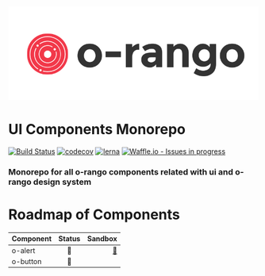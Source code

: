 ![](./docs/img/logo-orango.svg)

# UI Components Monorepo
[![Build Status](https://travis-ci.org/o-rango/o-rango-components.svg?branch=master)](https://travis-ci.org/o-rango/o-rango-components)
[![codecov](https://codecov.io/gh/o-rango/o-rango-components/branch/master/graph/badge.svg)](https://codecov.io/gh/o-rango/o-rango-components)
[![lerna](https://img.shields.io/badge/maintained%20with-lerna-cc00ff.svg)](https://lernajs.io/)
[![Waffle.io - Issues in progress](https://badge.waffle.io/o-rango/o-rango-components.png?label=in%20progress&title=In%20Progress)](http://waffle.io/o-rango/o-rango-components)




### Monorepo for all o-rango components related with ui and o-rango design system





# Roadmap of Components

| Component        | Status           | Sandbox                                               |
| ---------------- |:----------------:| -----------------------------------------------------:|
| o-alert          | :construction:   | [:link:](https://codesandbox.io/s/n7m2y31n44)         |
| o-button         | :construction:   |                                                       |